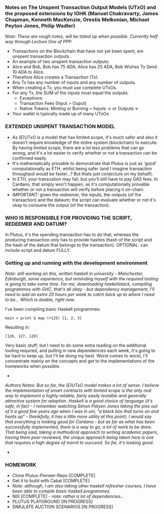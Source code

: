 ### Notes on The Unspent Transaction Output Models (UTxO) and the proposed extensions by IOHK (Manuel Chakravarty, James Chapman, Kenneth MacKenzie, Orestis Melkonian, Michael Peyton Jones, Philip Wadler)

*Note: These are rough notes, will be tidied up when possible. Currently half way through Lecture One of PPP.*

* Transactions on the Blockchain that have not yet been spent, are unspent transaction outputs.
* An example of two unspent transaction outputs:
* Alice and Bob, Bob has 75 ADA, Alice has 25 ADA, Bob Wishes To Send 10 ADA to Alice.
* Therefore Alice creates a Transaction (Tx).
* Any Tx has any number of inputs and any number of outputs.
* When creating a Tx, you must use complete UTxOs.
* For any Tx, the SUM of the inputs must equal the outputs.
	* Exceptions:
	* Transaction Fees (Input > Ouput)
	* Native Tokens: Minting or Burning = Inputs -> or Outputs <-
* Your wallet is typically made up of many UTxOs

### EXTENDED UNSPENT TRANSACTION MODEL

* As (E)UTxO is a model that has limited scope, it's much safer and also it doesn't require knowledge of the entire system (blockchain) to execute. By having limited scope, there are a lot less problems that can go wrong, and it's a lot easier to verify whether or not a transaction can be confirmed easily.
* It's mathematically provable to demonstrate that Plutus is just as 'good' computationally as ETH, whilst being safer (and I imagine transaction throughput would be faster...? But thats just conjecture on my behalf).
* In ETH, your transcation may fail, but you'll still have to pay GAS fees. In Cardano, that simply won't happen, as it's computationally provable whether or not a transaction will verify before placing it on-chain.
* IMPORTANT: given the redeemer, the inputs, the outputs (of the transaction) and the dataum; the script can evaluate whether or not it's okay to consume the output (of the transaction).
 
### WHO IS RESPONSIBLE FOR PROVIDING THE SCRIPT, REDEEMER AND DATUM?
 
 In Plutus, it's the spending transaction has to do that; whereas the producing transaction only has to provide hashes (hash of the script and the hash of the datum that belongs to the transaction). OPTIONAL: can include script and datum FULLY.

### Getting up and running with the development environment

*Note: still working on this, written haskell in university - Manchester, Edinburgh, some experience, but reminding myself with the required tooling is going to take some time. For me, downloading haskellstack, compiling programmes with GHC, that's all okay - but dependency management, I'll need to add an extra 20 hours per week to catch back up to where I need to be... Which is doable, right now.*

I've been compiling basic Haskell programmes:

	main = print $ map (+125) [1, 2, 3]
	
Resulting in:

	[126, 127, 128]
	
Very basic stuff; but I need to do some extra reading on the additional tooling required, and pulling in new dependencies each week, it's going to be hard to keep up, but I'll be doing my best. Worst comes to worst, I'll concentrate mainly on the concepts and get to the implementations of the homeworks when possible.

-

*Authors Notes: But so far, the (E)UTxO model makes a lot of sense. I believe the implementation of smart contracts with limited scope is the only real way to implement a highly reliable, fairly easily testable and generally attractive system for adoption. Haskell is a good choice of language (it's safe, in fact - I remember watching Simon Patyen Jones taking the piss out of it a good few years ago when I was in uni, "a black box that turns on and heats up" - thankfully, it has a little more utility at this point). I would say that everything is looking good for Cardano - but as far as what has been successfully implemented, there is a way to go, a lot of work to be done. That being said, taking a methodical approach to writing academic papers, having them peer-reviewed, the unique approach being taken here is one that requires a high degree of merrit to succeed. So far, it's looking good.*

-

### HOMEWORK

- Clone Plutus-Pioneer-Repo [COMPLETE]
- Get it to build with Cabal [COMPLETE] 
- *Note: although, I am also taking other haskell refresher courses, I have been able to compile basic haskell programmes.*
- NIX [COMPLETE] - *note: rather a lot of dependencies...*
- PLUTUS PLAYGROUND [IN PROGRESS]
- SIMULATE AUCTION SCENARIOS [IN PROGRESS]
